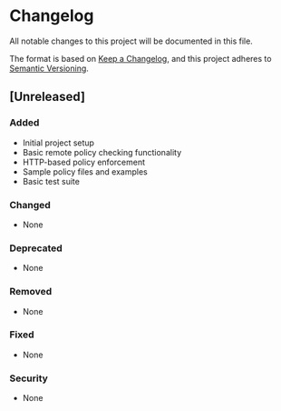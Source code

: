 # Changelog

All notable changes to this project will be documented in this file.

The format is based on [Keep a Changelog](https://keepachangelog.com/en/1.0.0/),
and this project adheres to [Semantic Versioning](https://semver.org/spec/v2.0.0.html).

## [Unreleased]

### Added
- Initial project setup
- Basic remote policy checking functionality
- HTTP-based policy enforcement
- Sample policy files and examples
- Basic test suite

### Changed
- None

### Deprecated
- None

### Removed
- None

### Fixed
- None

### Security
- None 